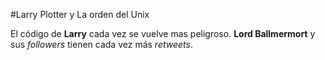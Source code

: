#Larry Plotter y La orden del Unix

El código de **Larry** cada vez se vuelve mas peligroso.
**Lord Ballmermort** y sus *followers* tienen cada vez más *retweets*.
